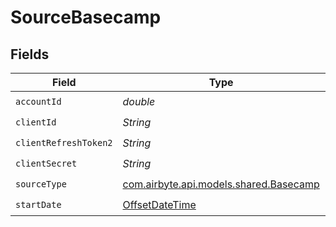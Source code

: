 # SourceBasecamp


## Fields

| Field                                                                                     | Type                                                                                      | Required                                                                                  | Description                                                                               |
| ----------------------------------------------------------------------------------------- | ----------------------------------------------------------------------------------------- | ----------------------------------------------------------------------------------------- | ----------------------------------------------------------------------------------------- |
| `accountId`                                                                               | *double*                                                                                  | :heavy_check_mark:                                                                        | N/A                                                                                       |
| `clientId`                                                                                | *String*                                                                                  | :heavy_check_mark:                                                                        | N/A                                                                                       |
| `clientRefreshToken2`                                                                     | *String*                                                                                  | :heavy_check_mark:                                                                        | N/A                                                                                       |
| `clientSecret`                                                                            | *String*                                                                                  | :heavy_check_mark:                                                                        | N/A                                                                                       |
| `sourceType`                                                                              | [com.airbyte.api.models.shared.Basecamp](../../models/shared/Basecamp.md)                 | :heavy_check_mark:                                                                        | N/A                                                                                       |
| `startDate`                                                                               | [OffsetDateTime](https://docs.oracle.com/javase/8/docs/api/java/time/OffsetDateTime.html) | :heavy_check_mark:                                                                        | N/A                                                                                       |
